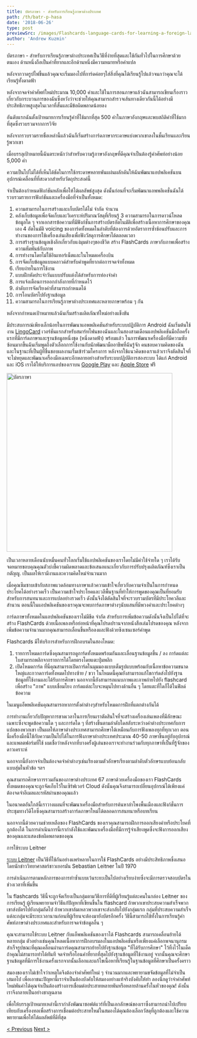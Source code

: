 ```yaml
---
title: บัตรภาษา - สำหรับการเรียนรู้ภาษาต่างประเทศ
path: /th/batr-p-hasa
date: '2018-06-26'
type: post
previewSrc: /images/Flashcards-language-cards-for-learning-a-foreign-language.-The-best-method-of-memorizing-words.jpg
author: 'Andrew Kuzmin'
---
```


บัตรภาษา - สำหรับการเรียนรู้ภาษาต่างประเทศเป็นวิธีที่ง่ายที่สุดและใช้กันทั่วไปในการศึกษาด้วยตนเอง ด้านหนึ่งถือเป็นคำที่ยากและอีกด้านหนึ่งมีความหมายหรือคำแปล

หลังจากวาดรูปไพ่ขึ้นแล้วคุณจะเริ่มมองไปที่การ์ดค่อยๆใส่สิ่งที่คุณได้เรียนรู้ไปแล้วจนกว่าคุณจะได้เรียนรู้ทั้งดาดฟ้า

หลังจากจดจำคำศัพท์ใหม่ประมาณ 10,000 คำและใช้ในการสอนภาษาแล้วฉันสามารถเขียนเรื่องราวเกี่ยวกับกระบวนการของฉันซึ่งหวังว่าจะช่วยให้คุณสามารถสำรวจเส้นทางเดียวกันนี้ได้อย่างมีประสิทธิภาพสูงสุดในเวลาที่สั้นและมีข้อผิดพลาดน้อยลง

อันดับแรกฉันตั้งเป้าหมายการเรียนรู้คำที่ใช้มากที่สุด 500 คำในภาษาอังกฤษและพบสถิติคำที่ใช้มากที่สุดซึ่งรวบรวมจากการวิจัย

หลังจากรวบรวมรายชื่อเหล่านี้แล้วฉันก็เริ่มสร้างการ์ดภาษากระดาษแบ่งพวกเขาลงในชั้นเรียนและเรียนรู้พวกเขา

เมื่อบรรลุเป้าหมายนี้ฉันตระหนักว่าสำหรับความรู้ภาษาอังกฤษที่ดีคุณจำเป็นต้องรู้คำศัพท์อย่างน้อย 5,000 คำ

ความเป็นไปไม่ได้ที่เห็นได้ชัดในการใช้กระดาษหลายพันแผ่นผลักดันให้ฉันพัฒนาแอปพลิเคชันบนอุปกรณ์เคลื่อนที่ที่สะดวกสำหรับวัตถุประสงค์นี้

จำเป็นต้องกำหนดฟังก์ชันหลักเพื่อให้ได้ผลลัพธ์สูงสุด ดังนั้นก่อนที่จะเริ่มพัฒนาแอพพลิเคชั่นฉันได้รวบรวมรายการฟังก์ชันและเครื่องมือที่จำเป็นทั้งหมด:

1. ความสามารถในการสร้างและเก็บบัตรได้ไม่ จำกัด จำนวน
2. คลังเก็บข้อมูลเพื่อจัดเก็บและวิเคราะห์ปริมาณวัสดุที่เรียนรู้
3 ความสามารถในการดาวน์โหลดข้อมูลใด ๆ จากเอกสารข้อความที่มีฟังก์ชั่นการสร้างบัตรอัตโนมัติเพื่อสร้างเนื้อหาการศึกษาของคุณเอง
4 อัตโนมัติ voicing ของการ์ดทั้งหมดในลำดับที่ต้องการด้วยอัตราการซ้ำซ้อนปรับและการทำงานของการใช้เครื่องเล่นเสียงเพื่อฟังวัสดุการศึกษาได้ตลอดเวลา
5. การสร้างฐานข้อมูลเชิงลึกเกี่ยวกับแง่มุมต่างๆของชีวิต
สร้าง FlashCards ภาษากับภาพเพื่อสร้างความสัมพันธ์กับภาพ
7. การทำงานโดยไม่ใช้อินเทอร์เน็ตและในโหมดเครื่องบิน
8. การจัดเก็บข้อมูลแบบคลาวด์สำหรับคำพูดที่ยากต่อการจดจำทั้งหมด
9. เรียบง่ายในการใช้งาน
10. แบบฝึกหัดประจำวันแบบปรับแต่งได้สำหรับการท่องจำคำ
11. การแจ้งเตือนการออกกำลังกายที่กำหนดไว้
12. ลำดับการจัดเรียงคำที่สามารถกำหนดได้
13. การโอนบัตรไปยังฐานข้อมูล
14. ความสามารถในการเรียนรู้ภาษาต่างประเทศและหลายภาษาพร้อม ๆ กัน

หลังจากกำหนดเป้าหมายแล้วฉันเริ่มสร้างผลิตภัณฑ์ใหม่อย่างแข็งขัน

มีประสบการณ์เพียงเล็กน้อยในการพัฒนาแอพพลิเคชันสำหรับระบบปฏิบัติการ Android ฉันเริ่มต้นใช้งาน <a href="https://lingocard.com" target="_blank" rel="noopener">LingoCard</a> เวอร์ชันแรกสำหรับสมาร์ทโฟนของฉันและในสองสามเดือนแอปพลิเคชันมือถือครั้งแรกที่มีการ์ดภาษาและฐานข้อมูลหนึ่งชุด (หนึ่งดาดฟ้า) พร้อมแล้ว ในการพัฒนาเครื่องมือที่มีความซับซ้อนมากขึ้นฉันเริ่มพูดถึงตัวเลือกการใช้งานกับนักพัฒนามืออาชีพที่ฉันรู้จัก คนชอบความคิดของฉันและในฐานะที่เป็นผู้ที่ชื่นชอบผลงานเริ่มเข้าร่วมโครงการ หลังจากใช้แนวคิดของเราแล้วเราจึงตัดสินใจที่จะไม่หยุดและพัฒนาเครื่องมือเฉพาะอีกหลายอย่างสำหรับระบบปฏิบัติการสองระบบ ได้แก่ Android และ iOS เราได้ให้บริการแอปของเราบน <a href="https://play.google.com/store/apps/details?id=com.lingocard.lingocard" target="_blank" rel="noopener">Google Play</a> และ <a href="https://itunes.apple.com/us/app/lingocard/id1217076835?mt=8" target="_blank" rel="noopener">Apple Store</a> ฟรี

<img class="aligncenter wp-image-7109" src="../images/2018/05/LingoCard-play.png" alt="บัตรภาษา" width="453" height="487" />

เป็นเวลาหลายเดือนนับหมื่นคนทั่วโลกเริ่มใช้แอปพลิเคชันของเราโดยไม่มีค่าใช้จ่ายใด ๆ เราได้รับจดหมายขอบคุณคุณตัวบ่งชี้ความผิดพลาดและข้อเสนอแนะเกี่ยวกับการปรับปรุงผลิตภัณฑ์ซึ่งเราเป็น กตัญญู. เป็นผลให้เรามีงานและความคิดใหม่จำนวนมาก

เมื่อคุณซึมซาบเข้ากับสภาพแวดล้อมทางภาษาแล้วความเข้าใจเกี่ยวกับความจำเป็นในการกำหนดประโยคได้อย่างรวดเร็ว เป็นความเข้าใจประโยคและวลีพื้นฐานที่ทำให้การพูดของคุณเป็นที่ยอมรับสำหรับการสนทนาและการแปลอย่างรวดเร็ว ดังนั้นจึงได้ตัดสินใจที่จะรวบรวมบัตรที่มีประโยควลีและสำนวน ตอนนี้ในแอปพลิเคชันของเราคุณจะพบการ์ดภาษาต่างๆนับแสนที่มีพวงคำและประโยคต่างๆ

การ์ดภาษาทั้งหมดในแอปพลิเคชันของเราไม่มีขีด จำกัด สำหรับการเพิ่มข้อความดังนั้นจึงเป็นไปได้ที่จะสร้าง FlashCards ด้วยเนื้อเพลงหรือย่อหน้าที่คุณโปรดปรานจากหนังสือเล่มโปรดของคุณ หลังจากเพิ่มข้อความจำนวนมากคุณสามารถเลื่อนขึ้นหรือลงและฟังด้วยซิงเซนเซอร์คำพูด

Flashcards มีให้บริการสำหรับการฝึกอบรมในสองโหมด:

1. รายการโหมดการ์ดซึ่งคุณสามารถดูการ์ดทั้งหมดพร้อมกันและเลื่อนฐานข้อมูลขึ้น / ลง การ์ดแต่ละใบสามารถพลิกจากรายการได้โดยตรงโดยแตะปุ่มพลิก
2. เปิดโหมดการ์ด ที่นี่คุณสามารถเปิดการ์ดในมุมมองแบบเต็มรูปแบบพร้อมกับเนื้อหาข้อความขนาดใหญ่และกวาดการ์ดทั้งหมดไปทางซ้าย / ขวา ในโหมดนี้คุณยังสามารถแก้ไขการ์ดส่งไปยังฐานข้อมูลที่ใช้งานและได้รับการศึกษา นอกจากนี้ยังสามารถแนบภาพและภาพถ่ายไปยัง flashcard เพื่อสร้าง "ภาพ" แบบเชื่อมโยง การ์ดแต่ละใบจะหมุนไปทางด้านอื่น ๆ โดยแตะที่ใดก็ได้ในฟิลด์ข้อความ

ในเมนูแอ็พพลิเคชันคุณสามารถหาการตั้งค่าต่างๆสำหรับโหมดการฝึกที่แตกต่างกันได้

การทำงานเกี่ยวกับปัญหาการขาดเวลาในการเรียนเราตัดสินใจที่จะสร้างเครื่องเล่นเพลงที่มีลักษณะเฉพาะซึ่งจะพูดข้อความใด ๆ และการ์ดใด ๆ ที่สร้างขึ้นตามลำดับใดสลับระหว่างคำต่างประเทศกับการแปลของพวกเขา เป็นผลให้ภาษาต่างประเทศสามารถศึกษาได้เหมือนกับการฟังเพลงทุกที่ทุกเวลา ตอนนี้เครื่องมือนี้ใช้กับความเป็นไปได้ในการฟังภาษาต่างประเทศประมาณ 40-50 ภาษาขึ้นอยู่กับอุปกรณ์และแพลตฟอร์มที่ใช้ ผมเชื่อว่าหลังจากที่บางครั้งผู้เล่นของเราจะทำงานร่วมกับทุกภาษาที่เป็นที่รู้จักของดาวเคราะห์

นอกจากนี้ยังอาจจำเป็นต้องจดจำคำต่างๆเช่นเรียงตามตัวอักษรเรียงตามลำดับตัวอักษรแบบย้อนกลับแบบสุ่มในหัวข้อ ฯลฯ

คุณสามารถศึกษาการรวมกันของภาษาต่างประเทศ 67 ภาษาด้วยเครื่องมือของเรา FlashCards ทั้งหมดของคุณจะถูกจัดเก็บไว้ในเซิร์ฟเวอร์ Cloud ดังนั้นคุณจึงสามารถเปลี่ยนอุปกรณ์ได้เพียงแค่ต้องจดจำอีเมลและรหัสผ่านของคุณแล้ว

ในอนาคตอันใกล้นี้เราวางแผนที่จะพัฒนาเครื่องมือสำหรับการค้นหาลำโพงพื้นเมืองและฟังก์ชั่นการประชุมทางวิดีโอซึ่งคุณสามารถสร้างการ์ดภาษาใหม่ได้ตลอดการสนทนาหรือบทเรียน

นอกจากนี้ด้วยความช่วยเหลือของ FlashCards ของเราคุณสามารถฝึกการออกเสียงคำหรือประโยคที่ถูกต้องได้ ในการดำเนินการนี้เรากำลังใช้และพัฒนาเครื่องมือที่มีการรู้จำเสียงพูดซึ่งจะฟังการออกเสียงของคุณและแสดงข้อผิดพลาดของคุณ

การใช้ระบบ Leitner

<a href="https://en.wikipedia.org/wiki/Leitner_system" target="_blank" rel="noopener">ระบบ Leitner</a> เป็นวิธีที่ใช้กันอย่างแพร่หลายในการใช้ FlashCards อย่างมีประสิทธิภาพซึ่งเสนอโดยนักข่าววิทยาศาสตร์ชาวเยอรมัน Sebastian Leitner ในปี 1970

การดำเนินการตามหลักการของการทำซ้ำแบบเว้นระยะเป็นไปอย่างเรียบง่ายซึ่งจะมีการตรวจสอบบัตรในช่วงเวลาที่เพิ่มขึ้น

ใน flashcards วิธีนี้จะถูกจัดเรียงเป็นกลุ่มตามวิธีการที่ดีที่ผู้เรียนรู้แต่ละคนในกล่อง Leitner ของการเรียนรู้ ผู้เรียนพยายามจำวิธีแก้ปัญหาที่เขียนขึ้นใน flashcard ถ้าพวกเขาประสบความสำเร็จพวกเขาส่งบัตรไปยังกลุ่มถัดไป ถ้าพวกเขาล้มเหลวพวกเขาจะส่งกลับไปยังกลุ่มแรก กลุ่มที่ประสบความสำเร็จแต่ละกลุ่มจะมีระยะเวลานานก่อนที่ผู้เรียนจะต้องมายังบัตรอีกครั้ง วิธีนี้สามารถใช้ทั้งในการเรียนรู้คำศัพท์ภาษาต่างประเทศและสำหรับการจดจำข้อมูลอื่น ๆ

คุณจะสามารถใช้ระบบ Leitner กับแอ็พพลิเคชันของเราได้ Flashcards สามารถเคลื่อนย้ายได้หลายกลุ่ม ตัวอย่างเช่นคุณโหลดเนื้อหาการฝึกอบรมลงในแอปพลิเคชันหรือเพียงแค่เลือกพจนานุกรมสำเร็จรูปขณะที่คุณเคลื่อนผ่านการ์ดคุณสามารถย้ายไปยังฐานข้อมูล "ที่ได้รับการศึกษา" ไว้ทิ้งไว้ในเด็คถ้าคุณไม่สามารถทำได้ทันที จดจำหรือโอนคำที่ยากที่สุดไปยังฐานข้อมูลที่ใช้งานอยู่ จากนั้นคุณจะศึกษาฐานข้อมูลที่มีการใช้งานครั้งแรกจากนั้นเลือกและแก้ไขเนื้อหาที่เรียนรู้ในฐานข้อมูลที่ศึกษาเป็นครั้งคราว

สมองของเราไม่เข้าใจว่าเหตุใดจึงต้องจำคำศัพท์ใหม่ ๆ จำนวนมากและพยายามขจัดข้อมูลที่ไม่จำเป็นเสมอไป เพื่อเอาชนะปัญหานี้เราจำเป็นต้องบังคับให้สมองอย่างแท้จริงบังคับให้ทำ ลองนึกดูว่าจำคำศัพท์ใหม่พันคำได้คุณจำเป็นต้องสร้างการเชื่อมต่อประสาทหลายพันหรือหลายล้านครั้งในหัวของคุณ! ดังนั้นเราจึงกลายเป็นอย่างชาญฉลาด

เพื่อให้บรรลุเป้าหมายเหล่านี้เรากำลังพัฒนาซอฟต์แวร์ที่เป็นเอกลักษณ์ของเราซึ่งสามารถนำไปเปรียบเทียบกับเครื่องทอเพื่อสร้างการเชื่อมต่อประสาทใหม่ในสมองได้คุณต้องเลือกวัสดุที่ถูกต้องและใช้ความพยายามเพื่อให้ได้ผลลัพธ์ที่ดีที่สุด

<a href="/th/reiyn-ru-p-hasa-xangkvs-di-xyang-rwdrew">< Previous</a> <a href="/th/withi-kar-prabprung-kha-saphth">Next ></a>
